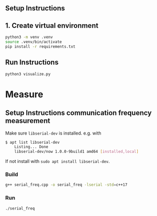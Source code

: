 ## Setup Instructions

## 1. Create virtual environment
```bash
python3 -m venv .venv
source .venv/bin/activate
pip install -r requirements.txt
```

## Run Instructions

```bash
python3 visualize.py
```

# Measure

## Setup Instructions communication frequency measurement
Make sure `libserial-dev` is installed. e.g. with
```bash
$ apt list libserial-dev 
    Listing... Done
    libserial-dev/now 1.0.0-9build1 amd64 [installed,local]
```
If not install with `sudo apt install libserial-dev`.

### Build
```bash
g++ serial_freq.cpp -o serial_freq -lserial -std=c++17
```

### Run 
```bash
./serial_freq
```